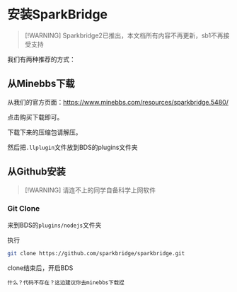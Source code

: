 # 安装SparkBridge

> [!WARNING] Sparkbridge2已推出，本文档所有内容不再更新，sb1不再接受支持

我们有两种推荐的方式：
## 从Minebbs下载

从我们的官方页面：https://www.minebbs.com/resources/sparkbridge.5480/

点击购买下载即可。

下载下来的压缩包请解压。

然后把`.llplugin`文件放到BDS的plugins文件夹

## 从Github安装

> [!WARNING] 请连不上的同学自备科学上网软件

### Git Clone

来到BDS的`plugins/nodejs`文件夹

执行

``` bash
git clone https://github.com/sparkbridge/sparkbridge.git
```

clone结束后，开启BDS

`什么？代码不存在？这边建议你去minebbs下载捏`

